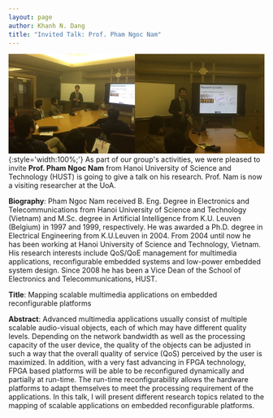 ```yaml
--- 
layout: page
author: Khanh N. Dang
title: "Invited Talk: Prof. Pham Ngoc Nam"
---
```


![pic](/images/2016-01-29_invited/invited_profNam.JPG){:style='width:100%;'}
As part of our group's activities, we were pleased to invite  **Prof. Pham Ngoc Nam** from Hanoi University of Science and Technology (HUST) is going to give a talk on his research. Prof. Nam is now a visiting researcher at the UoA.

 

**Biography**: Pham Ngoc Nam received B. Eng. Degree in Electronics and Telecommunications from Hanoi University of Science and Technology (Vietnam) and M.Sc. degree in Artificial Intelligence from K.U. Leuven (Belgium) in 1997 and 1999, respectively. He was awarded a Ph.D. degree in Electrical Engineering from K.U.Leuven in 2004. From 2004 until now he has been working at Hanoi University of Science and Technology, Vietnam. His research interests include QoS/QoE management for multimedia applications, reconfigurable embedded systems and low-power embedded system design. Since 2008 he has been a Vice Dean of the School of Electronics and Telecommunications, HUST.

 

**Title**: Mapping scalable multimedia applications on embedded reconfigurable platforms

 

**Abstract**: Advanced multimedia applications usually consist of multiple scalable audio-visual objects, each of which may have different quality levels. Depending on the network bandwidth as well as the processing capacity of the user device, the quality of the objects can be adjusted in such a way that the overall quality of service (QoS) perceived by the user is maximized. In addition, with a very fast advancing in FPGA technology, FPGA based platforms will be able to be reconfigured dynamically and partially at run-time. The run-time reconfigurability allows the hardware platforms to adapt themselves to meet the processing requirement of the applications. In this talk, I will present different research topics related to the mapping of scalable applications on embedded reconfigurable platforms.